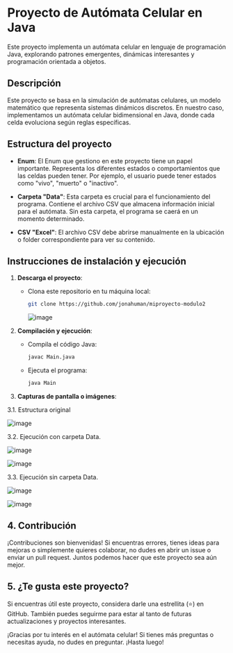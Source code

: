 # Proyecto de Autómata Celular en Java

Este proyecto implementa un autómata celular en lenguaje de programación Java, explorando patrones emergentes, dinámicas interesantes y programación orientada a objetos.

## Descripción

Este proyecto se basa en la simulación de autómatas celulares, un modelo matemático que representa sistemas dinámicos discretos. En nuestro caso, implementamos un autómata celular bidimensional en Java, donde cada celda evoluciona según reglas específicas.

## Estructura del proyecto

- **Enum**: El Enum que gestiono en este proyecto tiene un papel importante. Representa los diferentes estados o comportamientos que las celdas pueden tener. Por ejemplo, el usuario puede tener estados como "vivo", "muerto" o "inactivo".

- **Carpeta "Data"**: Esta carpeta es crucial para el funcionamiento del programa. Contiene el archivo CSV que almacena información inicial para el autómata. Sin esta carpeta, el programa se caerá en un momento determinado.

- **CSV "Excel"**: El archivo CSV debe abrirse manualmente en la ubicación o folder correspondiente para ver su contenido.

## Instrucciones de instalación y ejecución

1. **Descarga el proyecto**:
   - Clona este repositorio en tu máquina local:

     ```bash
     git clone https://github.com/jonahuman/miproyecto-modulo2
     ```
     ![image](https://github.com/user-attachments/assets/ac2746b6-9205-427d-b295-af118783c664)


2. **Compilación y ejecución**:
   - Compila el código Java:

     ```bash
     javac Main.java
     ```

   - Ejecuta el programa:

     ```bash
     java Main
     ```

3. **Capturas de pantalla o imágenes**:

3.1. Estructura original

![image](https://github.com/user-attachments/assets/b3afa0be-f3eb-4123-8832-a9d4674b62d5)

3.2. Ejecución con carpeta Data.

![image](https://github.com/user-attachments/assets/9062dc9f-877d-419d-9e60-50a713eb601d)

![image](https://github.com/user-attachments/assets/f2abc4e7-404a-405c-8c29-d03ae05d0f9d)

3.3. Ejecución sin carpeta Data.

![image](https://github.com/user-attachments/assets/6182e09c-2170-4ee3-864a-fd8aea5986f7)

![image](https://github.com/user-attachments/assets/3bb446b0-72d7-4f2d-91fb-7024162b6591)


## 4. Contribución

¡Contribuciones son bienvenidas! Si encuentras errores, tienes ideas para mejoras o simplemente quieres colaborar, no dudes en abrir un issue o enviar un pull request. Juntos podemos hacer que este proyecto sea aún mejor.

## 5. ¿Te gusta este proyecto?

Si encuentras útil este proyecto, considera darle una estrellita (⭐️) en GitHub. También puedes seguirme para estar al tanto de futuras actualizaciones y proyectos interesantes.

¡Gracias por tu interés en el autómata celular! Si tienes más preguntas o necesitas ayuda, no dudes en preguntar. ¡Hasta luego!
